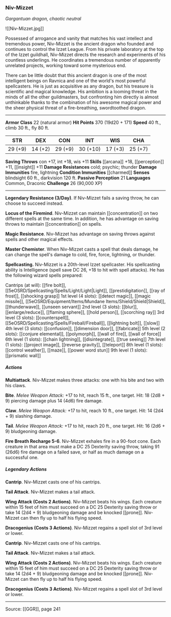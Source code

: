 ### Niv-Mizzet
_Gargantuan dragon, chaotic neutral_

![[Niv-Mizzet.jpg]]

Possessed of arrogance and vanity that matches his vast intellect and tremendous power, Niv-Mizzet is the ancient dragon who founded and continues to control the Izzet League. From his private laboratory at the top of the Izzet guildhall, Niv-Mizzet directs the research and experiments of his countless underlings. He coordinates a tremendous number of apparently unrelated projects, working toward some mysterious end.

There can be little doubt that this ancient dragon is one of the most intelligent beings on Ravnica and one of the world's most powerful spellcasters. He is just as acquisitive as any dragon, but his treasure is scientific and magical knowledge. His ambition is a looming threat in the minds of all the other guildmasters, but confronting him directly is almost unthinkable thanks to the combination of his awesome magical power and the sheer physical threat of a fire-breathing, swordtoothed dragon.






---

**Armor Class** 22 (natural armor)
**Hit Points** 370 (19d20 + 171)
**Speed** 40 ft., climb 30 ft., fly 80 ft.

| STR     | DEX     | CON     | INT     | WIS     | CHA     |
|---------|---------|---------|---------|---------|---------|
| 29 (+9) | 14 (+2) | 29 (+9) | 30 (+10) | 17 (+3) | 25 (+7) |

**Saving Throws** con +17, int +18, wis +11
**Skills** [[arcana]] +18, [[perception]] +11, [[insight]] +11
**Damage Resistances** cold; psychic; thunder
**Damage Immunities** fire, lightning
**Condition Immunities** [[charmed]]
**Senses** blindsight 60 ft., darkvision 120 ft.
**Passive Perception** 21
**Languages** Common, Draconic
**Challenge** 26 (90,000 XP)

---

**Legendary Resistance (3/Day)**. If Niv-Mizzet fails a saving throw, he can choose to succeed instead.

**Locus of the Firemind**. Niv-Mizzet can maintain [[concentration]] on two different spells at the same time. In addition, he has advantage on saving throws to maintain [[concentration]] on spells.

**Magic Resistance**. Niv-Mizzet has advantage on saving throws against spells and other magical effects.

**Master Chemister**. When Niv-Mizzet casts a spell that deals damage, he can change the spell's damage to cold, fire, force, lightning, or thunder.

**Spellcasting.** Niv-Mizzet is a 20th-level Izzet spellcaster. His spellcasting ability is Intelligence (spell save DC 26, +18 to hit with spell attacks). He has the following wizard spells prepared:

Cantrips (at will): [[fire bolt]], [[5eOSRD/Spellcasting/Spells/Light/Light|Light]], [[prestidigitation]], [[ray of frost]], [[shocking grasp]]
1st level (4 slots): [[detect magic]], [[magic missile]], [[5eOSRD/Equipment/Items/Mundane Items/Shield/Shield|Shield]], [[thunderwave]], [[unseen servant]]
2nd level (3 slots): [[blur]], [[enlarge/reduce]], [[flaming sphere]], [[hold person]], [[scorching ray]]
3rd level (3 slots): [[counterspell]], [[5eOSRD/Spellcasting/Spells/Fireball/Fireball]], [[lightning bolt]], [[slow]]
4th level (3 slots): [[confusion]], [[dimension door]], [[fabricate]]
5th level (2 slots): [[conjure elemental]], [[polymorph]], [[wall of fire]], [[wall of force]]
6th level (1 slots): [[chain lightning]], [[disintegrate]], [[true seeing]]
7th level (1 slots): [[project image]], [[reverse gravity]], [[teleport]]
8th level (1 slots): [[control weather]], [[maze]], [[power word stun]]
9th level (1 slots): [[prismatic wall]]

##### Actions
**Multiattack**. Niv-Mizzet makes three attacks: one with his bite and two with his claws.

**Bite**. _Melee Weapon Attack:_ +17 to hit, reach 15 ft., one target. Hit: 18 (2d8 + 9) piercing damage plus 14 (4d6) fire damage.

**Claw**. _Melee Weapon Attack:_ +17 to hit, reach 10 ft., one target. Hit: 14 (2d4 + 9) slashing damage.

**Tail**. _Melee Weapon Attack:_ +17 to hit, reach 20 ft., one target. Hit: 16 (2d6 + 9) bludgeoning damage.

**Fire Breath Recharge 5-6**. Niv-Mizzet exhales fire in a 90-foot cone. Each creature in that area must make a DC 25 Dexterity saving throw, taking 91 (26d6) fire damage on a failed save, or half as much damage on a successful one.

##### Legendary Actions
**Cantrip**. Niv-Mizzet casts one of his cantrips.

**Tail Attack**. Niv-Mizzet makes a tail attack.

**Wing Attack (Costs 2 Actions)**. Niv-Mizzet beats his wings. Each creature within 15 feet of him must succeed on a DC 25 Dexterity saving throw or take 14 (2d4 + 9) bludgeoning damage and be knocked [[prone]]. Niv-Mizzet can then fly up to half his flying speed.

**Dracogenius (Costs 3 Actions)**. Niv-Mizzet regains a spell slot of 3rd level or lower.

**Cantrip**. Niv-Mizzet casts one of his cantrips.

**Tail Attack**. Niv-Mizzet makes a tail attack.

**Wing Attack (Costs 2 Actions)**. Niv-Mizzet beats his wings. Each creature within 15 feet of him must succeed on a DC 25 Dexterity saving throw or take 14 (2d4 + 9) bludgeoning damage and be knocked [[prone]]. Niv-Mizzet can then fly up to half his flying speed.

**Dracogenius (Costs 3 Actions)**. Niv-Mizzet regains a spell slot of 3rd level or lower.


---

Source: [[GGR]], page 241